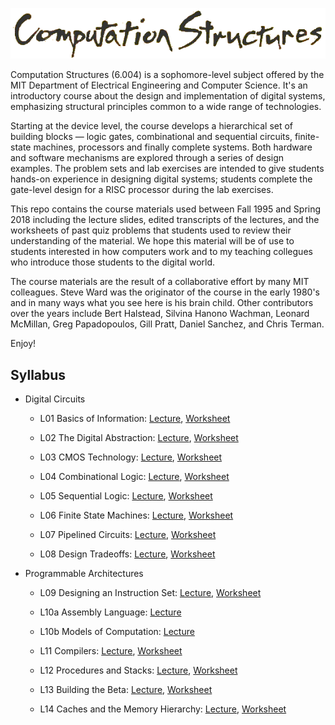 <p align="center"><img src="title.png?raw=true"/></p>

Computation Structures (6.004) is a sophomore-level subject offered by
the MIT Department of Electrical Engineering and Computer Science.
It's an introductory course about the design and implementation of
digital systems, emphasizing structural principles common to a wide
range of technologies.

Starting at the device level, the course develops a hierarchical set
of building blocks — logic gates, combinational and sequential
circuits, finite-state machines, processors and finally complete
systems. Both hardware and software mechanisms are explored through a
series of design examples. The problem sets and lab exercises are
intended to give students hands-on experience in designing digital
systems; students complete the gate-level design for a RISC processor
during the lab exercises.

This repo contains the course materials used between Fall 1995 and
Spring 2018 including the lecture slides, edited transcripts of the
lectures, and the worksheets of past quiz problems that students used
to review their understanding of the material.  We hope this material
will be of use to students interested in how computers work and to my
teaching collegues who introduce those students to the digital world.

The course materials are the result of a collaborative effort by many
MIT colleagues.  Steve Ward was the originator of the course in the
early 1980's and in many ways what you see here is his brain child.
Other contributors over the years include Bert Halstead, Silvina
Hanono Wachman, Leonard McMillan, Greg Papadopoulos, Gill Pratt,
Daniel Sanchez, and Chris Terman.

Enjoy!

## Syllabus

* Digital Circuits

  * L01 Basics of Information: <a href="L01_Basics_of_Information.md">Lecture</a>, <a href="L01_worksheet.pdf">Worksheet</a>

  * L02 The Digital Abstraction: <a href="L02_The_Digital_Abstraction.md">Lecture</a>, <a href="L02_worksheet.pdf">Worksheet</a>

  * L03 CMOS Technology: <a href="L03_CMOS_Technology.md">Lecture</a>, <a href="L03_worksheet.pdf">Worksheet</a>

  * L04 Combinational Logic: <a href="L04_Combinational_Logic.md">Lecture</a>, <a href="L04_worksheet.pdf">Worksheet</a>

  * L05 Sequential Logic: <a href="L05_Sequential_Logic.md">Lecture</a>, <a href="L05_worksheet.pdf">Worksheet</a>

  * L06 Finite State Machines: <a href="L06_Finite_State_Machines.md">Lecture</a>, <a href="L06_worksheet.pdf">Worksheet</a>

  * L07 Pipelined Circuits: <a href="L07_Pipelined_Circuits.md">Lecture</a>, <a href="L07_worksheet.pdf">Worksheet</a>

  * L08 Design Tradeoffs: <a href="L08_Design_Tradeoffs.md">Lecture</a>, <a href="L08_worksheet.pdf">Worksheet</a>

* Programmable Architectures

  * L09 Designing an Instruction Set: <a href="L09_Designing_an_Instruction_Set.md">Lecture</a>, <a href="L09_worksheet.pdf">Worksheet</a>

  * L10a Assembly Language: <a href="L10a_Assembly_Language.md">Lecture</a>

  * L10b Models of Computation: <a href="L10b_Models_of_Computation.md">Lecture</a>

  * L11 Compilers: <a href="L11_Compilers.md">Lecture</a>, <a href="L11_worksheet.pdf">Worksheet</a>

  * L12 Procedures and Stacks: <a href="L12_Procedures_and_Stacks.md">Lecture</a>, <a href="L12_worksheet.pdf">Worksheet</a>

  * L13 Building the Beta: <a href="L13_Building_the_Beta.md">Lecture</a>, <a href="L13_worksheet.pdf">Worksheet</a>

  * L14 Caches and the Memory Hierarchy: <a href="L14_Caches_and_the_Memory_Hierarchy.md">Lecture</a>, <a href="L14_worksheet.pdf">Worksheet</a>
